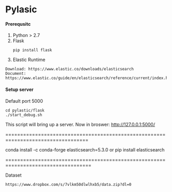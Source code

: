 # Pylasic
#### Prerequsitc
1. Python > 2.7
2. Flask
    ```
    pip install flask
    ```
3. Elastic Runtime
```
Download: https://www.elastic.co/downloads/elasticsearch
Document: https://www.elastic.co/guide/en/elasticsearch/reference/current/index.html
```

#### Setup server
Default port 5000
```
cd pylastic/flask
./start_debug.sh
```
This script will bring up a server.
Now in broswer: http://127.0.0.1:5000/

==================================================================================

conda install -c conda-forge elasticsearch=5.3.0
or 
pip install elasticsearch

===================================================================================

Dataset
```
https://www.dropbox.com/s/7vlkm50dlwlhxb5/data.zip?dl=0
```